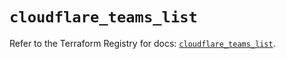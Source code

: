 # `cloudflare_teams_list`

Refer to the Terraform Registry for docs: [`cloudflare_teams_list`](https://registry.terraform.io/providers/cloudflare/cloudflare/4.12.0/docs/resources/teams_list).
